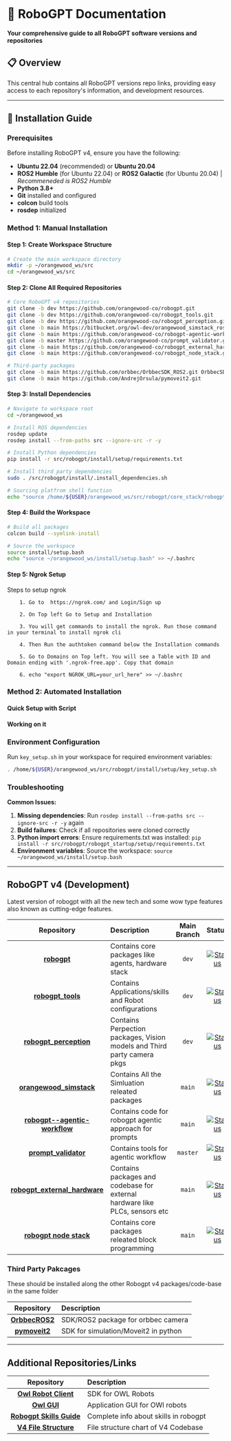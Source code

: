
# 🤖 RoboGPT Documentation

**Your comprehensive guide to all RoboGPT software versions and repositories**


## 📋 Overview

This central hub contains all RoboGPT versions repo links, providing easy access to each repository's information, and development resources.

---

## 🚀 Installation Guide

### Prerequisites

Before installing RoboGPT v4, ensure you have the following:

- **Ubuntu 22.04** (recommended) or **Ubuntu 20.04**
- **ROS2 Humble** (for Ubuntu 22.04) or **ROS2 Galactic** (for Ubuntu 20.04)  |  *Recommeneded is ROS2 Humble*
- **Python 3.8+**
- **Git** installed and configured
- **colcon** build tools
- **rosdep** initialized

### Method 1: Manual Installation

#### Step 1: Create Workspace Structure

```bash
# Create the main workspace directory
mkdir -p ~/orangewood_ws/src
cd ~/orangewood_ws/src
```

#### Step 2: Clone All Required Repositories

```bash
# Core RoboGPT v4 repositories
git clone -b dev https://github.com/orangewood-co/robogpt.git
git clone -b dev https://github.com/orangewood-co/robogpt_tools.git
git clone -b dev https://github.com/orangewood-co/robogpt_perception.git
git clone -b main https://bitbucket.org/owl-dev/orangewood_simstack_ros2.git orangewood_simstack
git clone -b main https://github.com/orangewood-co/robogpt-agentic-workflow.git
git clone -b master https://github.com/orangewood-co/prompt_validator.git
git clone -b main https://github.com/orangewood-co/robogpt_external_hardware.git
git clone -b main https://github.com/orangewood-co/robogpt_node_stack.git 

# Third-party packages
git clone -b main https://github.com/orbbec/OrbbecSDK_ROS2.git OrbbecSDK_ROS2
git clone -b main https://github.com/AndrejOrsula/pymoveit2.git
```

#### Step 3: Install Dependencies

```bash
# Navigate to workspace root
cd ~/orangewood_ws

# Install ROS dependencies
rosdep update
rosdep install --from-paths src --ignore-src -r -y

# Install Python dependencies
pip install -r src/robogpt/install/setup/requirements.txt

# Install third party dependencies
sudo . /src/robogpt/install/.install_dependencies.sh

# Sourcing platfrom shell function 
echo "source /home/${USER}/orangewood_ws/src/robogpt/core_stack/robogpt_startup/startup/startup.sh" >> ~/.bashrc

```

#### Step 4: Build the Workspace

```bash
# Build all packages
colcon build --symlink-install

# Source the workspace
source install/setup.bash
echo "source ~/orangewood_ws/install/setup.bash" >> ~/.bashrc
```

#### Step 5: Ngrok Setup

Steps to setup ngrok

        1. Go to  https://ngrok.com/ and Login/Sign up

        2. On Top left Go to Setup and Installation 

        3. You will get commands to install the ngrok. Run those command in your terminal to install ngrok cli

        4. Then Run the authtoken command below the Installation commands 

        5. Go to Domains on Top left. You will see a Table with ID and Domain ending with '.ngrok-free.app'. Copy that domain

        6. echo "export NGROK_URL=your_url_here" >> ~/.bashrc


### Method 2: Automated Installation

#### Quick Setup with Script

#### Working on it 

### Environment Configuration

Run ``` key_setup.sh ``` in your workspace for required environment variables:

```bash
. /home/${USER}/orangewood_ws/src/robogpt/install/setup/key_setup.sh
```

### Troubleshooting

**Common Issues:**

1. **Missing dependencies**: Run `rosdep install --from-paths src --ignore-src -r -y` again
2. **Build failures**: Check if all repositories were cloned correctly
3. **Python import errors**: Ensure requirements.txt was installed: `pip install -r src/robogpt/robogpt_startup/setup/requirements.txt`
4. **Environment variables**: Source the workspace: `source ~/orangewood_ws/install/setup.bash`

---

## RoboGPT v4 (Development)

Latest version of robogpt with all the new tech and some wow type features also known as cutting-edge features.


| Repository | Description | Main Branch | Status | Owner |
|:----------:|:------------|:----------:|:------:|:--------:|
| [**robogpt**](https://github.com/orangewood-co/robogpt.git) | Contains core packages like agents, hardware stack | `dev` | [![Status](https://img.shields.io/badge/status-in_development-yellow.svg)]() | Yuvraj |
| [**robogpt_tools**](https://github.com/orangewood-co/robogpt_tools.git) | Contains Applications/skills and Robot configurations | `dev` | [![Status](https://img.shields.io/badge/status-in_development-yellow.svg)]() | Jiya |
| [**robogpt_perception**](https://github.com/orangewood-co/robogpt_perception.git) | Contains Perpection packages, Vision models and Third party camera pkgs | `dev` | [![Status](https://img.shields.io/badge/status-in_development-yellow.svg)]() | Manan |
| [**orangewood_simstack**](https://bitbucket.org/owl-dev/orangewood_simstack_ros2/src/main/) | Contains All the Simluation releated packages | `main` | [![Status](https://img.shields.io/badge/status-active-success.svg)]() | Rudranil |
| [**robogpt--agentic-workflow**](https://github.com/orangewood-co/robogpt-agentic-workflow.git) | Contains code for robogpt agentic approach for prompts| `main` | [![Status](https://img.shields.io/badge/status-in_development-yellow.svg)]() | Tushar |
| [**prompt_validator**](https://github.com/orangewood-co/prompt_validator.git) | Contains tools for agentic workflow | `master` | [![Status](https://img.shields.io/badge/status-in_development-yellow.svg)]() | Yuvraj |
| [**robogpt_external_hardware**](https://github.com/orangewood-co/robogpt_external_hardware.git) | Contains packages and codebase for external hardware like PLCs, sensors etc| `main` | [![Status](https://img.shields.io/badge/status-in_development-yellow.svg)]() | Yuvraj |
| [**robogpt node stack**](https://github.com/orangewood-co/robogpt_node_stack.git) | Contains core packages releated block programming| `main` | [![Status](https://img.shields.io/badge/status-in_development-yellow.svg)]() | Yuvraj |




### Third Party Pakcages
These should be installed along the other Robogpt v4 packages/code-base in the same folder


| Repository | Description |
|:----------:|:--------------------|
| [**OrbbecROS2**](https://github.com/orbbec/OrbbecSDK_ROS2.git) | SDK/ROS2 package for orbbec camera |
| [**pymoveit2**](https://github.com/AndrejOrsula/pymoveit2.git) | SDK for simulation/Moveit2 in python|


---
## Additional Repositories/Links

| Repository | Description |
|:----------:|:--------------------|
| [**Owl Robot Client**](https://github.com/orangewood-co/owl_robot_client_SDK.git) | SDK for OWL Robots|
| [**Owl GUI**](https://github.com/orangewood-co/OWL_GUI.git) | Application GUI for OWl robots|
| [**Robogpt Skills Guide**](https://github.com/orangewood-co/robogpt_skills_doc) | Complete info about skills in robogpt|
| [**V4 File Structure**](https://miro.com/welcomeonboard/NGhEUGxwWUlnYVIzckRpTW5hTjJVZkgwNDVWdGRFakszejhKUlZRdUt4SFhFcnE1Ui9sVXVRdTdLbXNjQU5TZFJyQUdVT1VaSVhueHFlbDJIcWRtY3NacDZJdUJDSmpPUmhZd1E5SmRoVWx5a2kzNmtScmQ0S09nVUcrVFkyMmR0R2lncW1vRmFBVnlLcVJzTmdFdlNRPT0hdjE=?share_link_id=888135151033) | File structure chart of V4 Codebase|

